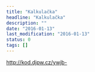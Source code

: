 ```yaml
---
title: "Kalkulačka"
headline: "Kalkulačka"
description: ""
date: "2016-01-13"
last_modification: "2016-01-13"
status: 0
tags: []
---
```


http://kod.djpw.cz/ywjb-